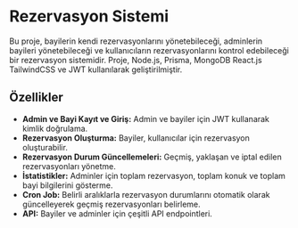 # Rezervasyon Sistemi

Bu proje, bayilerin kendi rezervasyonlarını yönetebileceği, adminlerin bayileri yönetebileceği ve kullanıcıların rezervasyonlarını kontrol edebileceği bir rezervasyon sistemidir. Proje, Node.js, Prisma, MongoDB React.js TailwindCSS ve JWT kullanılarak geliştirilmiştir.

## Özellikler

- **Admin ve Bayi Kayıt ve Giriş:** Admin ve bayiler için JWT kullanarak kimlik doğrulama.
- **Rezervasyon Oluşturma:** Bayiler, kullanıcılar için rezervasyon oluşturabilir.
- **Rezervasyon Durum Güncellemeleri:** Geçmiş, yaklaşan ve iptal edilen rezervasyonları yönetme.
- **İstatistikler:** Adminler için toplam rezervasyon, toplam konuk ve toplam bayi bilgilerini gösterme.
- **Cron Job:** Belirli aralıklarla rezervasyon durumlarını otomatik olarak güncelleyerek geçmiş rezervasyonları belirleme.
- **API:** Bayiler ve adminler için çeşitli API endpointleri.

